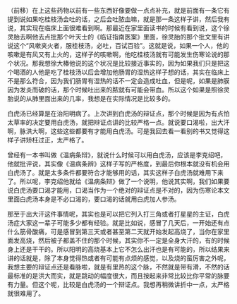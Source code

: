（前移）在上这些药物以前有一些东西好像要做一点点补充，就是前面有一条它有提到说如果吃桂枝汤会吐的话，之后会吐脓血嘛，就是那一条这样子讲，然后我有说，其实现在临床上面很难看到啊。那最近在家里面读书的时候有看到说，这个徐灵胎去啊他去点批那个叶天士的《临证指南医案》里面，徐灵胎的那个批文里有讲说这个“风嗽夹火者，服桂枝汤，必吐，百试百验”。这就是说，如果一个人，他的咳嗽是有风又有上火的，这样子的咳嗽啊，他吃桂枝汤就有可能发生伤寒论说的那个状况。那我想徐大椿他说的这个状况是比较接近事实的，因为如果我们只是把这个喝酒的人他是吃了桂枝汤以后会增加他肠胃的湿热这样子想的话，其实在临床上不是那么符合，因为我们肠胃有湿热的话不一定会造成吐血，但是呢，如果是肺膜因为发炎而破的话，那个时候吐出来的脓就有可能会带血。所以这个如果是照徐灵胎说的从肺里面出来的几率，我想是在实际情况是比较多的。

白虎汤已经算是在治阳明病了。上次讲到白虎汤的辩证点，那个时候是因为有点怕太草率的决定要用白虎汤，就把辩证点讲的比较严格一点。就说要口渴啦，出大汗啊，脉洪大啊，这些这些都要有才能用白虎汤。可是我回去看一看别的书又觉得这样子讲矫枉过正，太严格了。

曾经有一本书叫做《温病条辩》，就说什么时候可以用白虎汤，应该是李克绍吧，他就批评说，其实像《温病条辨》这样子写的严格度，到最后你根本就没有机会用白虎汤了。就是太多条件都要符合才能够用的话，其实这样子白虎汤就难用下来了。所以呢，李克绍他就给《温病条辩》做了一个说明，他说其实啊，我们如果要说白虎汤要口渴才能用，口渴当作为一个绝对的辩证点是不对的，因为伤寒论本文里面白虎汤本身是不必口渴的，要口渴的话就用白虎加人参汤。

那至于出大汗这件事情呢，其实也是可以把它列入打三角或者打星星的主证，白虎汤症大家这一辈子可能多少都有经验。就是比如说，感冒了几天后，一开始还有点什么筋骨酸痛，可是感冒到第三天或者甚至第二天就开始发起高烧了，当你在家里面发高烧，然后被子都盖不住的那个时候，其实你不一定是全身大汗的，有的时候身上还是干干的。所以阳明的高烧基本上它不怎么出汗也是有可能的，所以结果来讲的话就是，除了本身觉得热或者有可能有点烦的感觉，以及烧的蛮厉害之外呢，我想主要的辩证点还是看脉啦，就是有里热的这个脉，不然就是带有滑，不然的话最标准的是洪大而实，就是跳动的幅度很大，而且按起来非常比较比你平常的脉要有力量。但这个呢，比较是白虎汤的一个辩证点。我想再稍微讲折中一点，太严格就很难用了。
